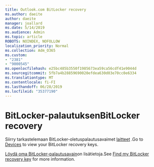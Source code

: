 ```yaml
---
title: Outlook.com BitLocker recovery
ms.author: daeite
author: daeite
manager: joallard
ms.date: 5/14/2019
ms.audience: Admin
ms.topic: article
ROBOTS: NOINDEX, NOFOLLOW
localization_priority: Normal
ms.collection: Adm_O365
ms.custom:
- "2381"
- "9000545"
ms.openlocfilehash: e25bc485b3550f1985673ea59ca56cdf41e9044d
ms.sourcegitcommit: 5fb7a4b28859690020efdea630d03e70cc0e6334
ms.translationtype: MT
ms.contentlocale: fi-FI
ms.lasthandoff: 06/28/2019
ms.locfileid: "35377190"
---
```

# <a name="bitlocker-recovery"></a><span data-ttu-id="b999c-102">BitLocker-palautuksen</span><span class="sxs-lookup"><span data-stu-id="b999c-102">BitLocker recovery</span></span>

<span data-ttu-id="b999c-103">Siirry tarkastelemaan BitLocker-oletuspalautusavaimet [laitteet](https://account.microsoft.com/devices/recoverykey) .</span><span class="sxs-lookup"><span data-stu-id="b999c-103">Go to [Devices](https://account.microsoft.com/devices/recoverykey) to view your BitLocker recovery keys.</span></span>

<span data-ttu-id="b999c-104">[Löydä oma BitLocker-palautusavain](https://support.microsoft.com/help/4026181)on lisätietoja.</span><span class="sxs-lookup"><span data-stu-id="b999c-104">See [Find my BitLocker recovery key](https://support.microsoft.com/help/4026181) for more information.</span></span>